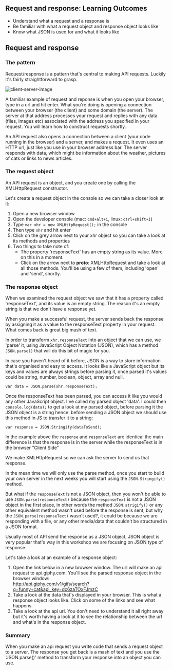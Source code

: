 ## Request and response: Learning Outcomes

* Understand what a request and a response is
* Be familiar with what a request object and response object looks like
* Know what JSON is used for and what it looks like

## Request and response

### The pattern

Request/response is a pattern that's central to making API requests. Luckily
it's fairly straightforward to grasp.

![client-server-image](https://developer.mozilla.org/files/4291/client-server.png)

A familiar example of request and reponse is when you open your browser, type in
a url and hit enter. What you're doing is opening a connection between your
browser (the client) and some domain (the server). The server at that address
processes your request and replies with any data (files, images etc) associated
with the address you specified in your request. You will learn how to construct
requests shortly.

An API request also opens a connection between a client (your code running in
the browser) and a server, and makes a request. It even uses an HTTP url, just
like you use in your browser address bar. The server responds with data, which
might be information about the weather, pictures of cats or links to news
articles.

### The request object

An API request is an object, and you create one by calling the XMLHttpRequest
constructor.

Let's create a request object in the console so we can take a closer look at it:

1. Open a new browser window
2. Open the developer console (mac: `cmd+alt+i`, linux: `ctrl+shift+i`)
3. Type `var xhr = new XMLHttpRequest();` in the console
4. Then type `xhr` and hit enter
5. Click on the grey arrow next to your xhr object so you can take a look at its
   methods and properties
6. Two things to take note of:
   * The property 'responseText' has an empty string as its value. More on this
     in a moment.
   * Click on the arrow next to **proto**: XMLHttpRequest and take a look at all
     those methods. You'll be using a few of them, including 'open' and 'send',
     shortly.

### The response object

When we examined the request object we saw that it has a property called
'responseText', and its value is an empty string. The reason it's an empty
string is that we don't have a response yet.

When you make a successful request, the server sends back the response by
assigning it as a value to the responseText property in your request. What comes
back is great big mash of text.

In order to transform `xhr.responseText` into an object that we can use, we
'parse' it, using JavaScript Object Notation (JSON), which has a method
`JSON.parse()` that will do this bit of magic for you.

In case you haven't heard of it before, JSON is a way to store information
that's organised and easy to access. It looks like a JavaScript object but its
keys and values are always strings before parsing it, once parsed it's values
could be string, number, boolean, object, array and null.

`var data = JSON.parse(xhr.responseText);`

Once the responseText has been parsed, you can access it like you would any other
JavaScript object. I've called my parsed object 'data'. I could then
`console.log(data);` to get a look at my parsed object, before parsing it the
JSON object is a string hence: before sending a JSON object we should use this
method in JS to transfer it to a string:

`var response = JSON.Stringify(dataToSend);`

In the example above the `response` and `responseText` are identical the main
difference is that the response is in the server while the responseText is in
the browser "Client Side"

We make XMLHttpRequest so we can ask the server to send us that response.

In the mean time we will only use the parse method, once you start to build your
own server in the next weeks you will start using the `JSON.Stringify()` method.

But what if the `responseText` is not a JSON object, then you won't be able to
use `JSON.parse(responseText)` because the `responseText` is not a JSON object in the first
place, in other words the method `JSON.strigify()` or any other equivalent method
wasn't used before the response is sent, but why the `JSON.parse(responseText)` wasn't used?,
it could be because we are responding with a file, or any other media/data that
couldn't be structured in a JSON format.

Usually most of API send the response as a JSON object, JSON object is very
popular that's way in this workshop we are focusing on JSON type of response.

Let's take a look at an example of a response object:

1. Open the link below in a new browser window. The url will make an api request
   to api.giphy.com. You'll see the parsed response object in the browser
   window:\
   http://api.giphy.com/v1/gifs/search?q=funny+cat&api_key=dc6zaTOxFJmzC
2. Take a look at the data that's displayed in your browser. This is what a
   response object looks like. Click on some of the links and see what happens.
3. Take a look at the api url. You don't need to understand it all right away
   but it's worth having a look at it to see the relationship between the url
   and what's in the response object.

### Summary

When you make an api request you write code that sends a request object to a
server. The response you get back is a mash of text and you use the
'JSON.parse()' method to transform your response into an object you can use.
